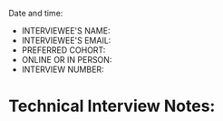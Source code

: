 Date and time:

- INTERVIEWEE'S NAME:
- INTERVIEWEE'S EMAIL:
- PREFERRED COHORT:
- ONLINE OR IN PERSON:
- INTERVIEW NUMBER:

# Technical Interview Notes:

